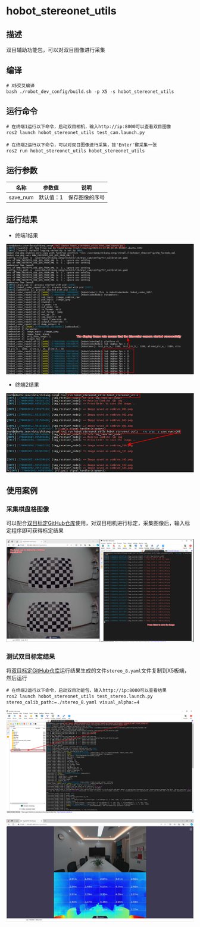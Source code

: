 # hobot_stereonet_utils

## 描述

双目辅助功能包，可以对双目图像进行采集

## 编译

```shell
# X5交叉编译
bash ./robot_dev_config/build.sh -p X5 -s hobot_stereonet_utils
```

## 运行命令

```shell
# 在终端1运行以下命令，启动双目相机，输入http://ip:8000可以查看双目图像
ros2 launch hobot_stereonet_utils test_cam.launch.py

# 在终端2运行以下命令，可以对双目图像进行采集，按'Enter'键采集一张
ros2 run hobot_stereonet_utils hobot_stereonet_utils
```

## 运行参数

| 名称      | 参数值    | 说明           |
| --------- | --------- | -------------- |
| save_num | 默认值：1 | 保存图像的序号 |


## 运行结果

- 终端1结果

![](./doc/test_cam.png)

- 终端2结果

![](./doc/save_image.png)

## 使用案例

### 采集棋盘格图像

可以配合[双目标定GitHub仓库](https://github.com/D-Robotics/stereo_calib.git)使用，对双目相机进行标定，采集图像后，输入标定程序即可获得标定结果

![](./doc/display_and_save.png)

### 测试双目标定结果

将[双目标定GitHub仓库](https://github.com/D-Robotics/stereo_calib.git)运行结果生成的文件`stereo_8.yaml`文件复制到X5板端，然后运行

```shell
# 在终端2运行以下命令，启动双目功能包，输入http://ip:8000可以查看结果
ros2 launch hobot_stereonet_utils test_stereo.launch.py stereo_calib_path:=./stereo_8.yaml visual_alpha:=4
```

![](./doc/calib_file.png)

![](./doc/test_stereo.png)